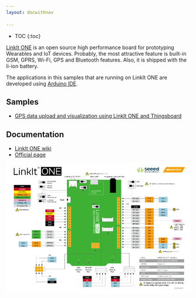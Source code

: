 ```yaml
---
layout: docwithnav

---
```


* TOC
{:toc}

[LinkIt ONE](http://wiki.seeed.cc/LinkIt_ONE/) is an open source high performance board for prototyping Wearables and IoT devices.
Probably, the most attractive feature is built-in GSM, GPRS, Wi-Fi, GPS and Bluetooth features. Also, it is shipped with the li-ion battery.

The applications in this samples that are running on LinkIt ONE are developed using [Arduino IDE](https://www.arduino.cc/en/Main/Software).

## Samples

 - [GPS data upload and visualization using LinkIt ONE and Thingsboard](/docs/samples/linkit-one/gps/)

## Documentation

 - [LinkIt ONE wiki](http://wiki.seeed.cc/LinkIt_ONE/)
 - [Official page](http://labs.mediatek.com/site/global/developer_tools/mediatek_linkit/whatis_linkit_one/index.gsp)

 ![image](https://raw.githubusercontent.com/SeeedDocument/Linkit-ONE/master/image/1000px-LinkItONE_RESOURCE.png)
